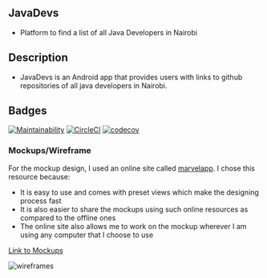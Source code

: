 ## JavaDevs
- Platform to find a list of all Java Developers in Nairobi

## Description

- JavaDevs is an Android app that provides users with links to github repositories of all java developers in Nairobi.

## Badges

[![Maintainability](https://api.codeclimate.com/v1/badges/94c7e133cb01ed229145/maintainability)](https://codeclimate.com/github/tomuhenry/JavaDevs/maintainability)
[![CircleCI](https://circleci.com/gh/tomuhenry/JavaDevs/tree/develop.svg?style=svg)](https://circleci.com/gh/tomuhenry/JavaDevs/tree/develop)
[![codecov](https://codecov.io/gh/tomuhenry/JavaDevs/branch/develop/graph/badge.svg)](https://codecov.io/gh/tomuhenry/JavaDevs)

### Mockups/Wireframe

For the mockup design, I used an online site called [marvelapp](https://marvelapp.com/). 
I chose this resource because:
- It is easy to use and comes with preset views which make the designing process fast
- It is also easier to share the mockups using such online resources as compared to the offline ones
- The online site also allows me to work on the mockup wherever I am using any computer that I choose to use

[Link to Mockups](https://marvelapp.com/gjd68cj/screen/54658244)

![wireframes](wireFrames/mockup.gif)



